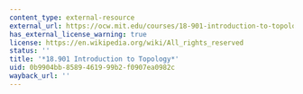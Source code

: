 ```yaml
---
content_type: external-resource
external_url: https://ocw.mit.edu/courses/18-901-introduction-to-topology-fall-2004/
has_external_license_warning: true
license: https://en.wikipedia.org/wiki/All_rights_reserved
status: ''
title: '*18.901 Introduction to Topology*'
uid: 0b9904bb-8589-4619-99b2-f0907ea0982c
wayback_url: ''
---
```

